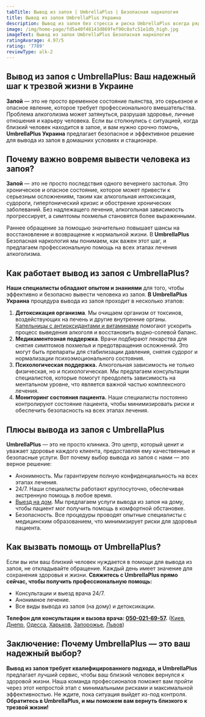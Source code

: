 ```yaml
---
tabTitle: Вывод из запоя | UmbrellaPlus | Безопасная наркология
title: Вывод из запоя UmbrellaPlus Украина
description: Вывод из запоя без стресса и риска UmbrellaPlus всегда рядом
image: /img/home-page/fd5a40f48143d869fef90c0afc51e1db_high.jpg
imageText: Вывод из запоя UmbrellaPlus Безопасная наркология
ratingAvarage: 4.97/5
rating: '7789'
reviewType: alk-2
---
```


## Вывод из запоя с UmbrellaPlus: Ваш надежный шаг к трезвой жизни в Украине

**Запой** — это не просто временное состояние пьянства, это серьезное и опасное явление, которое требует профессионального вмешательства. Проблема алкоголизма может затянуться, разрушая здоровье, личные отношения и карьеру человека. Если вы столкнулись с ситуацией, когда близкий человек находится в запое, и вам нужно срочно помочь, **UmbrellaPlus Украина** предлагает безопасное и эффективное решение для вывода из запоя в домашних условиях и стационаре.

## Почему важно вовремя вывести человека из  запоя?

**Запой** — это не просто последствия одного вечернего застолья. Это хроническое и опасное состояние, которое может привести к серьезным осложнениям, таким как алкогольная интоксикация, судороги, гипертонический кризис и обострение хронических заболеваний. Без надлежащего лечения, алкогольная зависимость прогрессирует, а симптомы похмелья становятся более выраженными.

Раннее обращение за помощью значительно повышает шансы на восстановление и возвращение к нормальной жизни. В **UmbrellaPlus** Безопасная наркология мы понимаем, как важен этот шаг, и предлагаем профессиональную помощь на всех этапах лечения алкоголизма.

## Как работает вывод из запоя с UmbrellaPlus?

**Наши специалисты обладают опытом и знаниями** для того, чтобы эффективно и безопасно вывести человека из запоя. **В UmbrellaPlus Украина** процедура вывода из запоя проходит в несколько этапов:

1. **Детоксикация организма**. Мы очищаем организм от токсинов, воздействующих на печень и другие внутренние органы. [Капельницы с  антиоксидантами и витаминами](https://umbrella-plus.com.ua/services/kapelnica-ot-alkogolia-umbrellaplus/) помогают ускорить процесс выведения алкоголя и восстановить водно-солевой баланс.
2. **Медикаментозная поддержка**. Врачи подбирают лекарства для снятия симптомов похмелья и предотвращения осложнений. Это могут быть препараты для стабилизации давления, снятия судорог и нормализации психоэмоционального состояния.
3. **Психологическая поддержка.** Алкогольная зависимость не только физическая, но и психологическая. Мы предлагаем консультации специалистов, которые помогут преодолеть зависимость на ментальном уровне, что является важной частью комплексного лечения.
4. **Мониторинг состояния пациента.** Наши специалисты постоянно контролируют состояние пациента, чтобы минимизировать риски и обеспечить безопасность на всех этапах лечения.

## Плюсы вывода из запоя с UmbrellaPlus

**UmbrellaPlus** — это не просто клиника. Это центр, который ценит и уважает здоровье каждого клиента, предоставляя ему качественные и безопасные услуги. Вот почему выбор вывода из запоя с нами — это верное решение:

* Анонимность. Мы гарантируем полную конфиденциальность на всех этапах лечения.
* 24/7. Наши специалисты работают круглосуточно, обеспечивая экстренную помощь в любое время.
* [Выезд на дом](https://umbrella-plus.com.ua/services/vivod-iz-zapoia-na-domy-umbrellaplus/). Мы предлагаем услуги вывода из запоя на дому, чтобы пациент мог получить помощь в комфортной обстановке.
* Безопасность. Все процедуры проводят опытные специалисты с медицинским образованием, что минимизирует риски для здоровья пациента.

## Как вызвать помощь от UmbrellaPlus?

Если вы или ваш близкий человек нуждается в помощи для вывода из запоя, не откладывайте обращение. Каждый день имеет значение для сохранения здоровья и жизни. **Свяжитесь с UmbrellaPlus прямо сейчас, чтобы получить профессиональную помощь:**

* Консультации и выезд врача 24/7.
* Анонимное лечение.
* Все виды вывода из запоя (на дому) и детоксикации.

**Телефон для консультации и вызова врача: [050-021-69-57](tel:0500216957).**  ([Киев](https://umbrella-plus.com.ua/kiev/), [Днепр](https://umbrella-plus.com.ua/dnepr/), [Одесса](https://umbrella-plus.com.ua/lechenie-alc/), [Харьков](https://umbrella-plus.com.ua/kharkiv/), [Запорожье](https://umbrella-plus.com.ua/zaporozie/), [Львов](https://umbrella-plus.com.ua/lviv/))

## Заключение: Почему UmbrellaPlus — это ваш надежный выбор?

**Вывод из запоя требует квалифицированного подхода, и UmbrellaPlus** предлагает лучший сервис, чтобы ваш близкий человек вернулся к здоровой жизни. Наша команда профессионалов поможет вам пройти через этот непростой этап с минимальными рисками и максимальной эффективностью. Не ждите, пока ситуация выйдет из-под контроля. **Обратитесь в UmbrellaPlus, и мы поможем вам вернуть близкого к трезвой жизни!**
